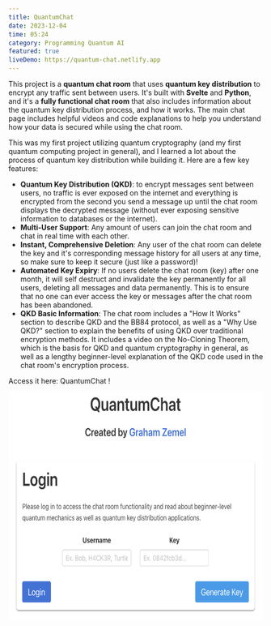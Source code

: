 ```yaml
---
title: QuantumChat
date: 2023-12-04
time: 05:24
category: Programming Quantum AI
featured: true
liveDemo: https://quantum-chat.netlify.app
---
```


<script>  
import Link from '$lib/components/Link.svelte'
</script>
<div class="linkBtn">

This project is a <strong>quantum chat room</strong> that uses <strong>quantum key distribution</strong> to encrypt any traffic sent between users. It's built with <strong>Svelte</strong> and <strong>Python</strong>, and it's a <strong>fully functional chat room</strong> that also includes information about the quantum key distribution process, and how it works. The main chat page includes helpful videos and code explanations to help you understand how your data is secured while using the chat room.

This was my first project utilizing quantum cryptography (and my first quantum computing project in general), and I learned a lot about the process of quantum key distribution while building it. Here are a few key features:

- <strong>Quantum Key Distribution (QKD)</strong>: to encrypt messages sent between users, no traffic is ever exposed on the internet and everything is encrypted from the second you send a message up until the chat room displays the decrypted message (without ever exposing sensitive information to databases or the internet).
- <strong>Multi-User Support</strong>: Any amount of users can join the chat room and chat in real time with each other. 
- <strong>Instant, Comprehensive Deletion</strong>: Any user of the chat room can delete the key and it's corresponding message history for all users at any time, so make sure to keep it secure (just like a password)!
- <strong>Automated Key Expiry</strong>: If no users delete the chat room (key) after one month, it will self destruct and invalidate the key permanently for all users, deleting all messages and data permanently. This is to ensure that no one can ever access the key or messages after the chat room has been abandoned.
- <strong>QKD Basic Information</strong>: The chat room includes a "How It Works" section to describe QKD and the BB84 protocol, as well as a "Why Use QKD?" section to explain the benefits of using QKD over traditional encryption methods. It includes a video on the No-Cloning Theorem, which is the basis for QKD and quantum cryptography in general, as well as a lengthy beginner-level explanation of the QKD code used in the chat room's encryption process.

Access it here: <Link href='https://quantum-chat.netlify.app'>QuantumChat</Link> !

<img
     alt="QuantumChat"
     loading="lazy"
     decoding="async"
     width="672"
     height="448"
     src="./quantumss.png"
/>
</div>